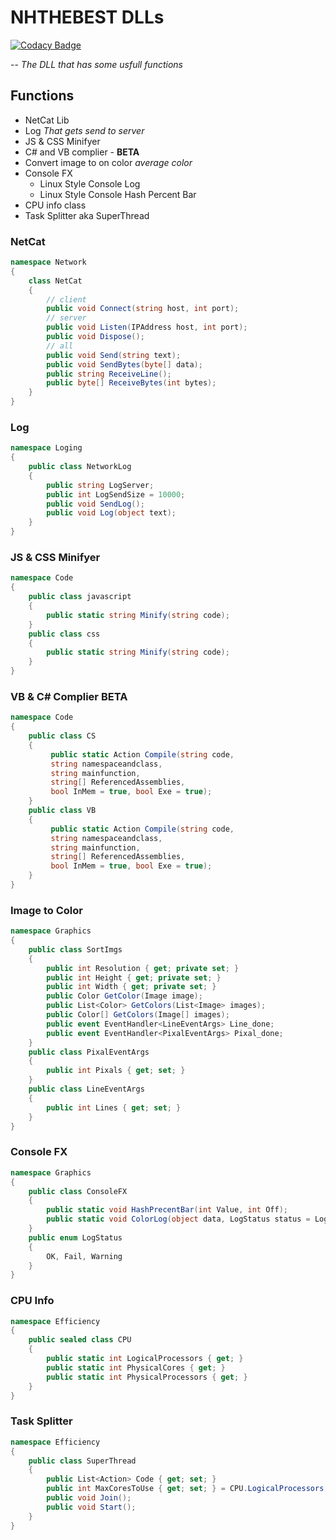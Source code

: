 # NHTHEBEST DLLs

[![Codacy Badge](https://api.codacy.com/project/badge/Grade/cc6320fa166643e59e66c7ebb38ff33a)](https://app.codacy.com/app/NHTHEBEST/NHTHEBEST-DLL?utm_source=github.com&utm_medium=referral&utm_content=NHTHEBEST/NHTHEBEST-DLL&utm_campaign=Badge_Grade_Dashboard)


 -- *The DLL that has some usfull functions*
 
 ## Functions
- NetCat Lib
- Log *That gets send to server*
- JS  & CSS Minifyer
- C# and VB complier - **BETA**
- Convert image to on color *average color*
- Console FX
   - Linux Style Console Log
   - Linux Style Console Hash Percent Bar
- CPU info class
- Task Splitter aka SuperThread

### NetCat
``` csharp
namespace Network 
{
    class NetCat 
    {
        // client
        public void Connect(string host, int port);
        // server
        public void Listen(IPAddress host, int port);
        public void Dispose();
        // all
        public void Send(string text);
        public void SendBytes(byte[] data);
        public string ReceiveLine();
        public byte[] ReceiveBytes(int bytes);
    }
}
```
### Log
``` csharp
namespace Loging 
{
    public class NetworkLog 
    {
        public string LogServer;
        public int LogSendSize = 10000;
        public void SendLog();
        public void Log(object text);
    }
}
```
### JS & CSS Minifyer
``` csharp
namespace Code 
{
    public class javascript
    {
        public static string Minify(string code);
    }
    public class css
    {
        public static string Minify(string code);
    }
}
```
### VB & C# Complier **BETA**
``` csharp
namespace Code 
{
    public class CS
    {
         public static Action Compile(string code, 
         string namespaceandclass, 
         string mainfunction, 
         string[] ReferencedAssemblies, 
         bool InMem = true, bool Exe = true);
    }
    public class VB
    {
         public static Action Compile(string code,
         string namespaceandclass, 
         string mainfunction, 
         string[] ReferencedAssemblies, 
         bool InMem = true, bool Exe = true);
    }
}
```
### Image to Color
``` csharp
namespace Graphics
{
    public class SortImgs
    {
        public int Resolution { get; private set; }
        public int Height { get; private set; }
        public int Width { get; private set; }
        public Color GetColor(Image image);
        public List<Color> GetColors(List<Image> images);
        public Color[] GetColors(Image[] images);
        public event EventHandler<LineEventArgs> Line_done;
        public event EventHandler<PixalEventArgs> Pixal_done;
    }
    public class PixalEventArgs
    {
        public int Pixals { get; set; }
    }
    public class LineEventArgs
    {
        public int Lines { get; set; }
    }
}
```
### Console FX
``` csharp
namespace Graphics
{
    public class ConsoleFX
    {
        public static void HashPrecentBar(int Value, int Off);
        public static void ColorLog(object data, LogStatus status = LogStatus.OK);
    }
    public enum LogStatus
    {
        OK, Fail, Warning
    }
}
```
### CPU Info
``` csharp
namespace Efficiency
{
    public sealed class CPU 
    {
        public static int LogicalProcessors { get; }
        public static int PhysicalCores { get; }
        public static int PhysicalProcessors { get; }
    }
}
```
### Task Splitter
``` csharp
namespace Efficiency
{
    public class SuperThread 
    {
        public List<Action> Code { get; set; }
        public int MaxCoresToUse { get; set; } = CPU.LogicalProcessors;
        public void Join();
        public void Start();
    }
}
```

